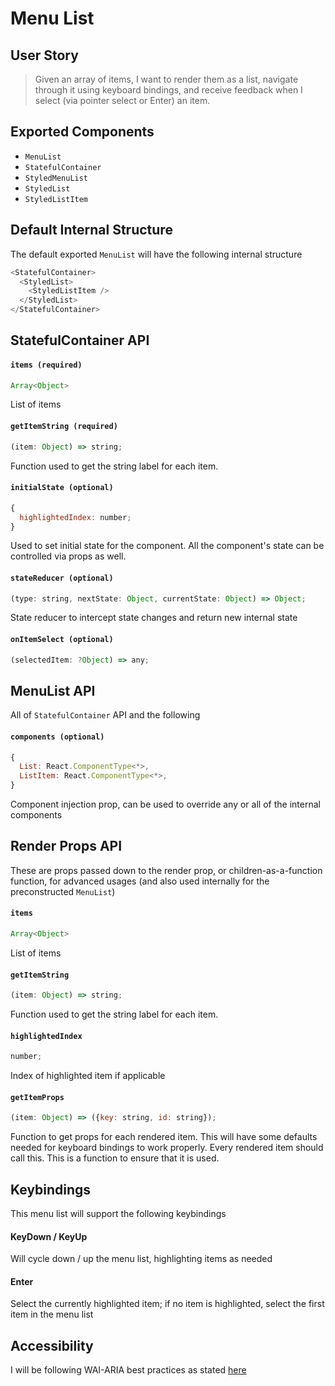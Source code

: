 # Menu List

## User Story

> Given an array of items, I want to render them as a list, navigate through it using keyboard bindings, and receive feedback when I select (via pointer select or Enter) an item.

## Exported Components

* `MenuList`
* `StatefulContainer`
* `StyledMenuList`
* `StyledList`
* `StyledListItem`

## Default Internal Structure

The default exported `MenuList` will have the following internal structure

```js
<StatefulContainer>
  <StyledList>
    <StyledListItem />
  </StyledList>
</StatefulContainer>
```

## StatefulContainer API

#### `items (required)`

```js
Array<Object>
```

List of items

#### `getItemString (required)`

```js
(item: Object) => string;
```

Function used to get the string label for each item.

#### `initialState (optional)`

```js
{
  highlightedIndex: number;
}
```

Used to set initial state for the component. All the component's state can be controlled via props as well.

#### `stateReducer (optional)`

```js
(type: string, nextState: Object, currentState: Object) => Object;
```

State reducer to intercept state changes and return new internal state

#### `onItemSelect (optional)`

```js
(selectedItem: ?Object) => any;
```

## MenuList API

All of `StatefulContainer` API and the following

#### `components (optional)`

```js
{
  List: React.ComponentType<*>,
  ListItem: React.ComponentType<*>,
}
```

Component injection prop, can be used to override any or all of the internal components

## Render Props API

These are props passed down to the render prop, or children-as-a-function function, for advanced usages (and also used internally for the preconstructed `MenuList`)

#### `items`

```js
Array<Object>
```

List of items

#### `getItemString`

```js
(item: Object) => string;
```

Function used to get the string label for each item.

#### `highlightedIndex`

```js
number;
```

Index of highlighted item if applicable

#### `getItemProps`

```js
(item: Object) => ({key: string, id: string});
```

Function to get props for each rendered item. This will have some defaults needed for keyboard bindings to work properly. Every rendered item should call this. This is a function to ensure that it is used.

## Keybindings

This menu list will support the following keybindings

#### KeyDown / KeyUp

Will cycle down / up the menu list, highlighting items as needed

#### Enter

Select the currently highlighted item; if no item is highlighted, select the first item in the menu list

## Accessibility

I will be following WAI-ARIA best practices as stated [here](https://www.w3.org/TR/wai-aria-practices-1.1/examples/combobox/aria1.0pattern/combobox-autocomplete-both.html)
